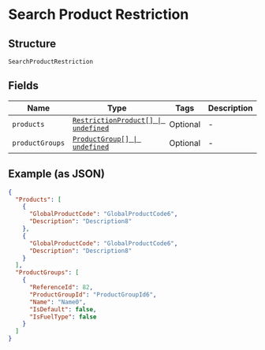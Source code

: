 
# Search Product Restriction

## Structure

`SearchProductRestriction`

## Fields

| Name | Type | Tags | Description |
|  --- | --- | --- | --- |
| `products` | [`RestrictionProduct[] \| undefined`](../../doc/models/restriction-product.md) | Optional | - |
| `productGroups` | [`ProductGroup[] \| undefined`](../../doc/models/product-group.md) | Optional | - |

## Example (as JSON)

```json
{
  "Products": [
    {
      "GlobalProductCode": "GlobalProductCode6",
      "Description": "Description8"
    },
    {
      "GlobalProductCode": "GlobalProductCode6",
      "Description": "Description8"
    }
  ],
  "ProductGroups": [
    {
      "ReferenceId": 82,
      "ProductGroupId": "ProductGroupId6",
      "Name": "Name0",
      "IsDefault": false,
      "IsFuelType": false
    }
  ]
}
```

